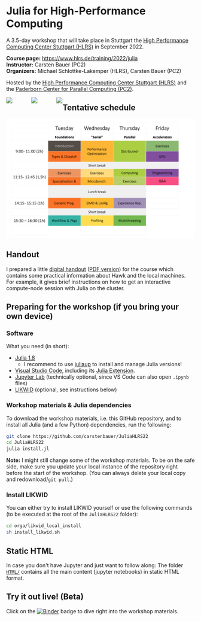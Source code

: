 # Julia for High-Performance Computing

A 3.5-day workshop that will take place in Stuttgart the [High Performance Computing Center Stuttgart (HLRS)](https://www.hlrs.de/) in September 2022.

**Course page:** https://www.hlrs.de/training/2022/julia   
**Instructor:** Carsten Bauer (PC2)   
**Organizers:** Michael Schlottke-Lakemper (HLRS), Carsten Bauer (PC2)

Hosted by the [High Performance Computing Center Stuttgart (HLRS)](https://www.hlrs.de/) and the [Paderborn Center for Parallel Computing (PC2)](https://pc2.uni-paderborn.de/).

<div style="float: left">
 <a href="https://www.hlrs.de/"><img src="https://user-images.githubusercontent.com/187980/190168233-6f96774f-ed0a-44cc-b1b5-3ba0b75d39f8.svg" height=100px></a>
 &nbsp; &nbsp; &nbsp; &nbsp; &nbsp; &nbsp;
 <a href="https://pc2.uni-paderborn.de/"><img src="https://user-images.githubusercontent.com/187980/190167755-ead6173d-fb87-40da-ae0f-f0c99e72c22b.png" height=100px></a>
 &nbsp; &nbsp; &nbsp; &nbsp; &nbsp; &nbsp;
 <a href="https://www.nhr-verein.de/"><img src="https://user-images.githubusercontent.com/187980/190169322-89560987-69cf-4c6f-9236-993704461763.svg" height=100px></a>
</div>


## Tentative schedule

<a href="https://github.com/carstenbauer/JuliaHLRS22/raw/main/orga/schedule/schedule.pdf"><img src="https://github.com/carstenbauer/JuliaHLRS22/raw/main/orga/schedule/schedule.png" width=720px></a>

## Handout

I prepared a little [digital handout](https://github.com/carstenbauer/JuliaHLRS22/blob/main/orga/handout/handout.md) ([PDF version](https://github.com/carstenbauer/JuliaHLRS22/blob/main/orga/handout/handout.pdf)) for the course which contains some practical information about Hawk and the local machines. For example, it gives brief instructions on how to get an interactive compute-node session with Julia on the cluster.

## Preparing for the workshop (if you bring your own device)

### Software

What you need (in short):
  * [Julia 1.8](https://julialang.org/)
    * I recommend to use [juliaup](https://github.com/JuliaLang/juliaup) to install and manage Julia versions!
  * [Visual Studio Code](https://code.visualstudio.com/), including its [Julia Extension](https://www.julia-vscode.org/).
  * [Jupyter Lab](https://jupyter.org/) (technically optional, since VS Code can also open `.ipynb` files)
  * [LIKWID](https://github.com/RRZE-HPC/likwid) (optional, see instructions below)

### Workshop materials & Julia dependencies

To download the workshop materials, i.e. this GitHub repository, and to install all Julia (and a few Python) dependencies, run the following:

```bash
git clone https://github.com/carstenbauer/JuliaHLRS22
cd JuliaHLRS22
julia install.jl
```

**Note:** I might still change some of the workshop materials. To be on the safe side, make sure you update your local instance of the repository right before the start of the workshop. (You can always delete your local copy and redownload/`git pull`.)

### Install LIKWID

You can either try to install LIKWID yourself or use the following commands (to be executed at the root of the `JuliaHLRS22` folder):

```bash
cd orga/likwid_local_install
sh install_likwid.sh
```

## Static HTML

In case you don't have Jupyter and just want to follow along: The folder [`HTML/`](https://github.com/carstenbauer/JuliaHLRS22/tree/main/HTML) contains all the main content (jupyter notebooks) in static HTML format.

## Try it out live! (Beta)

Click on the [![Binder](https://mybinder.org/badge_logo.svg)](https://mybinder.org/v2/gh/carstenbauer/JuliaHLRS22-binder/main?urlpath=git-pull%3Frepo%3Dhttps%253A%252F%252Fgithub.com%252Fcarstenbauer%252FJuliaHLRS22%26urlpath%3Dtree%252FJuliaHLRS22%252F%26branch%3Dmain) badge to dive right into the workshop materials.
